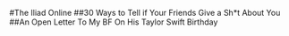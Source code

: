 #The Iliad Online
##30 Ways to Tell if Your Friends Give a Sh*t About You
##An Open Letter To My BF On His Taylor Swift Birthday
